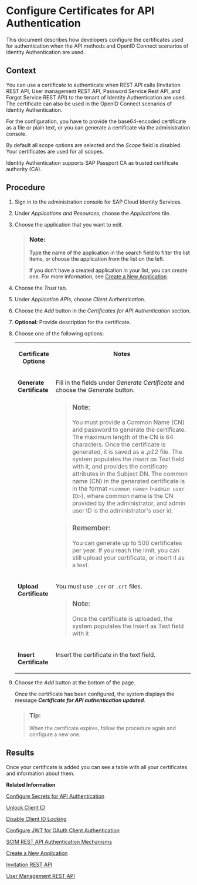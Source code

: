 <!-- loioc408083913f3487bb923e70575ac0793 -->

# Configure Certificates for API Authentication

This document describes how developers configure the certificates used for authentication when the API methods and OpenID Connect scenarios of Identity Authentication are used.



## Context

You can use a certificate to authenticate when REST API calls \(Invitation REST API, User management REST API, Password Service Rest API, and Forgot Service REST API\) to the tenant of Identity Authentication are used. The certificate can also be used in the OpenID Connect scenarios of Identity Authentication.

For the configuration, you have to provide the base64-encoded certificate as a file or plain text, or you can generate a certificate via the administration console.

By default all scope options are selected and the *Scope* field is disabled. Your certificates are used for all scopes.

Identity Authentication supports SAP Passport CA as trusted certificate authority \(CA\).



<a name="loioc408083913f3487bb923e70575ac0793__steps_ksg_x2m_fp"/>

## Procedure

1.  Sign in to the administration console for SAP Cloud Identity Services.

2.  Under *Applications and Resources*, choose the *Applications* tile.

3.  Choose the application that you want to edit.

    > ### Note:  
    > Type the name of the application in the search field to filter the list items, or choose the application from the list on the left.
    > 
    > If you don’t have a created application in your list, you can create one. For more information, see [Create a New Application](create-a-new-application-0d4b255.md).

4.  Choose the *Trust* tab.

5.  Under *Application APIs*, choose *Client Authentication*.

6.  Choose the *Add* button in the *Certificates for API Authentication* section.

7.  **Optional:** Provide description for the certificate.

8.  Choose one of the following options:


    <table>
    <tr>
    <th valign="top">

    Certificate Options


    
    </th>
    <th valign="top">

    Notes


    
    </th>
    </tr>
    <tr>
    <td valign="top">

    **Generate Certificate**


    
    </td>
    <td valign="top">

    Fill in the fields under *Generate Certificate* and choose the *Generate* button.

    > ### Note:  
    > You must provide a Common Name \(CN\) and password to generate the certificate. The maximum length of the CN is 64 characters. Once the certificate is generated, it is saved as a *.p12* file. The system populates the *Insert as Text* field with it, and provides the certificate attributes in the Subject DN. The common name \(CN\) in the generated certificate is in the format `<common name>` \(`<admin user ID>`\), where common name is the CN provided by the administrator, and admin user ID is the administrator's user id.

    > ### Remember:  
    > You can generate up to 500 certificates per year. If you reach the limit, you can still upload your certificate, or insert it as a text.


    
    </td>
    </tr>
    <tr>
    <td valign="top">

    **Upload Certificate**


    
    </td>
    <td valign="top">

    You must use `.cer` or `.crt` files.

    > ### Note:  
    > Once the certificate is uploaded, the system populates the Insert as Text field with it


    
    </td>
    </tr>
    <tr>
    <td valign="top">

    **Insert Certificate**


    
    </td>
    <td valign="top">

    Insert the certificate in the text field.


    
    </td>
    </tr>
    </table>
    
9.  Choose the *Add* button at the bottom of the page.

    Once the certificate has been configured, the system displays the message ***Certificate for API authentication updated***.

    > ### Tip:  
    > When the certificate expires, follow the procedure again and configure a new one.




<a name="loioc408083913f3487bb923e70575ac0793__result_ngg_sqb_xkb"/>

## Results

Once your certificate is added you can see a table with all your certificates and information about them.

**Related Information**  


[Configure Secrets for API Authentication](configure-secrets-for-api-authentication-5c3c35e.md "This document describes how developers configure secrets with scopes and validity for client authentication.")

[Unlock Client ID](unlock-client-id-665b9e0.md "Unlock the client ID after five failed logon attempts before the automatic unlock time of 60 minutes has passed.")

[Disable Client ID Locking](disable-client-id-locking-f1dc77e.md "You can disable the automatic lock of the client ID after five failed logon attempts.")

[Configure JWT for OAuth Client Authentication](configure-jwt-for-oauth-client-authentication-db97a69.md "Configure the issuer and subject of tokens for JSON Web Token (JWT) client authentication in token requests to OpenID Connect applications.")

[SCIM REST API Authentication Mechanisms](scim-rest-api-authentication-mechanisms-c599c89.md "See how to configure the authentication mechanisms for the SCIM REST API methods of Identity Authentication.")

[Create a New Application](create-a-new-application-0d4b255.md "You can create a new application and customize it to comply with your company requirements.")

[Invitation REST API](../Development/invitation-rest-api-e55429f.md "The invitation service allows you to implement a request for user invitations.")

[User Management REST API](../Development/user-management-rest-api-e6bb70d.md "This REST API allows you to implement a request for user management, such as user registration, as well as SP user retrieval, deactivation and deletion.")

